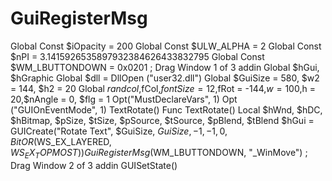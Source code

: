 # GuiRegisterMsg
Global Const $iOpacity          = 200 Global Const $ULW_ALPHA         = 2 Global Const $nPI               = 3.1415926535897932384626433832795 Global Const $WM_LBUTTONDOWN = 0x0201  ; Drag Window 1 of 3 addin   Global $hGui, $hGraphic Global $dll = DllOpen ("user32.dll") Global $GuiSize = 580, $w2 = 144, $h2 = 20 Global $randcol,$fCol,$fontSize = 12,$fRot = -144,$w = 100,$h = 20,$nAngle = 0, $flg = 1  Opt("MustDeclareVars", 1) Opt ("GUIOnEventMode", 1)  TextRotate()  Func TextRotate()     Local $hWnd, $hDC, $hBitmap, $pSize, $tSize, $pSource, $tSource, $pBlend, $tBlend     $hGui = GUICreate("Rotate Text", $GuiSize, $GuiSize,  -1,-1, 0, BitOR($WS_EX_LAYERED, $WS_EX_TOPMOST))        GuiRegisterMsg($WM_LBUTTONDOWN, "_WinMove")    ; Drag Window 2 of 3 addin     GUISetState()
